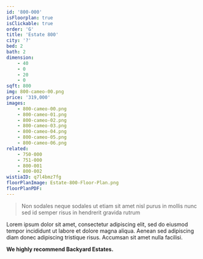 ```yaml
---
id: '800-000'
isFloorplan: true
isClickable: true
order: 'G'
title: 'Estate 800'
city: '?'
bed: 2
bath: 2
dimension:
    - 40
    - 0
    - 20
    - 0
sqft: 800
img: 800-cameo-00.png
price: '319,000'
images:
    - 800-cameo-00.png
    - 800-cameo-01.png
    - 800-cameo-02.png
    - 800-cameo-03.png
    - 800-cameo-04.png
    - 800-cameo-05.png
    - 800-cameo-06.png
related:
    - 750-000
    - 751-000
    - 800-001
    - 800-002
wistiaID: q7l4bmz7fg
floorPlanImage: Estate-800-Floor-Plan.png
floorPlanPDF:
---
```


> Non sodales neque sodales ut etiam sit amet nisl purus in mollis nunc sed id semper risus in hendrerit gravida rutrum

Lorem ipsum dolor sit amet, consectetur adipiscing elit, sed do eiusmod tempor incididunt ut labore et dolore magna aliqua. Aenean sed adipiscing diam donec adipiscing tristique risus. Accumsan sit amet nulla facilisi.

**We highly recommend Backyard Estates.**
